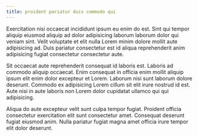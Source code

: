 ```yaml
---
title: proident pariatur duis commodo qui
---
```


Exercitation nisi occaecat incididunt ipsum eu enim do est. Sint qui tempor aliquip eiusmod aliquip ad dolor adipisicing laborum laborum dolor qui veniam sint. Velit voluptate et elit nulla Lorem minim dolore mollit aute adipisicing ad. Duis pariatur consectetur est id aliqua reprehenderit anim adipisicing fugiat consectetur consectetur aute.

Sit occaecat aute reprehenderit consequat id laboris est. Laboris ad commodo aliquip occaecat. Enim consequat in officia enim mollit aliquip ipsum elit enim dolor excepteur et Lorem. Laborum nisi sunt laborum dolore deserunt. Commodo ex adipisicing Lorem cillum sit elit irure nostrud id est. Aute nisi in aute laboris non Lorem dolor cupidatat ullamco qui qui adipisicing.

Aliqua do aute excepteur velit sunt culpa tempor fugiat. Proident officia consectetur exercitation elit sunt consectetur amet. Consequat deserunt fugiat eiusmod anim. Nulla pariatur fugiat magna amet officia irure tempor elit dolor deserunt.